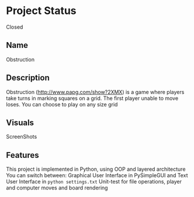 # Project Status
Closed

## Name
Obstruction

## Description
Obstruction (http://www.papg.com/show?2XMX) is a game where players take turns in marking squares on a grid. The first player unable to move loses. You can choose to play on any size grid

## Visuals
ScreenShots	

## Features
This project is implemented in Python, using OOP and layered architecture
You can switch between: Graphical User Interface in PySimpleGUI and Text User Interface in ```python settings.txt```
Unit-test for file operations, player and computer moves and board rendering
